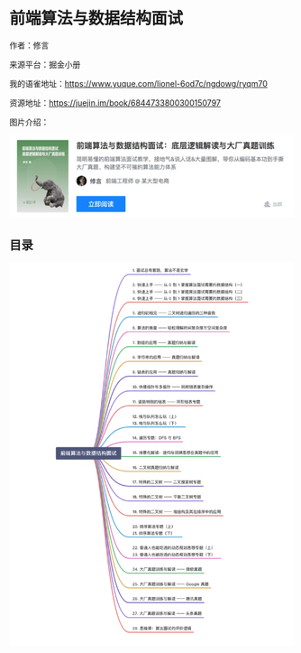 # 前端算法与数据结构面试

作者：修言

来源平台：掘金小册

我的语雀地址：https://www.yuque.com/lionel-6od7c/ngdowg/ryqm70

资源地址：https://juejin.im/book/6844733800300150797

图片介绍：

![](img/img1.png)

## 目录

![](img/img2.png)
